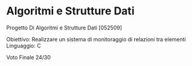 # Algoritmi e Strutture Dati
Progetto Di Algoritmi e Strutture Dati [052509]


Obiettivo: Realizzare un sistema di monitoraggio di relazioni tra elementi 
Linguaggio: C


Voto Finale 24/30
